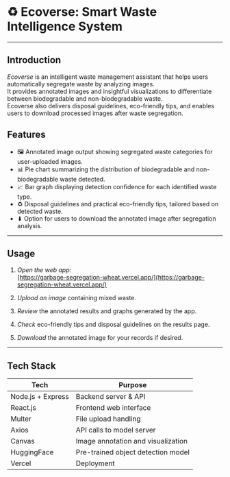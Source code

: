 # ♻ Ecoverse: Smart Waste Intelligence System


---

##  Introduction

*Ecoverse* is an intelligent waste management assistant that helps users automatically segregate waste by analyzing images.  
It provides annotated images and insightful visualizations to differentiate between biodegradable and non-biodegradable waste.  
Ecoverse also delivers disposal guidelines, eco-friendly tips, and enables users to download processed images after waste segregation.


##  Features

- 🖼 Annotated image output showing segregated waste categories for user-uploaded images.  
- 📊 Pie chart summarizing the distribution of biodegradable and non-biodegradable waste detected.  
- 📈 Bar graph displaying detection confidence for each identified waste type.  
- ♻ Disposal guidelines and practical eco-friendly tips, tailored based on detected waste.  
- ⬇ Option for users to download the annotated image after segregation analysis.  

---

## Usage

1. *Open the web app:*  
   [https://garbage-segregation-wheat.vercel.app/](https://garbage-segregation-wheat.vercel.app/)

2. *Upload an image* containing mixed waste.

3. *Review* the annotated results and graphs generated by the app.

4. *Check* eco-friendly tips and disposal guidelines on the results page.

5. *Download* the annotated image for your records if desired.

---

##  Tech Stack

| Tech            | Purpose                            |
|-----------------|------------------------------------|
| Node.js + Express | Backend server & API             |
| React.js        | Frontend web interface             |
| Multer          | File upload handling               |
| Axios           | API calls to model server          |
| Canvas          | Image annotation and visualization |
| HuggingFace  | Pre-trained object detection model |
| Vercel          | Deployment                         |
